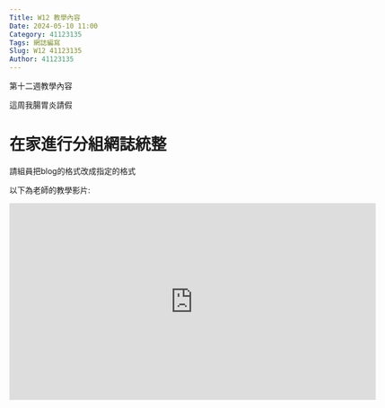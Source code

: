 ```yaml
---
Title: W12 教學內容
Date: 2024-05-10 11:00
Category: 41123135
Tags: 網誌編寫
Slug: W12 41123135
Author: 41123135
---
```


第十二週教學內容

這周我腸胃炎請假


<!-- PELICAN_END_SUMMARY -->

# 在家進行分組網誌統整

請組員把blog的格式改成指定的格式

以下為老師的教學影片:

<iframe width="653" height="351" src="https://www.youtube.com/embed/XkImjlZSGGk" title="cd2024 2a w6 利用 pelicanconf py 整合各組員的網誌" frameborder="0" allow="accelerometer; autoplay; clipboard-write; encrypted-media; gyroscope; picture-in-picture; web-share" referrerpolicy="strict-origin-when-cross-origin" allowfullscreen></iframe>
